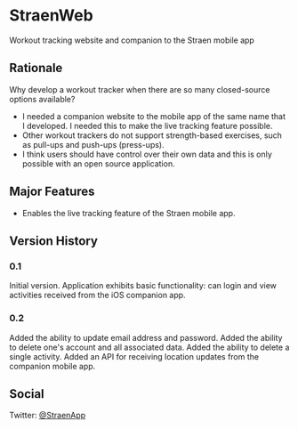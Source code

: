 # StraenWeb
Workout tracking website and companion to the Straen mobile app

## Rationale
Why develop a workout tracker when there are so many closed-source options available?
* I needed a companion website to the mobile app of the same name that I developed. I needed this to make the live tracking feature possible.
* Other workout trackers do not support strength-based exercises, such as pull-ups and push-ups (press-ups).
* I think users should have control over their own data and this is only possible with an open source application.

## Major Features
* Enables the live tracking feature of the Straen mobile app.

## Version History

### 0.1
Initial version. Application exhibits basic functionality: can login and view activities received from the iOS companion app.

### 0.2
Added the ability to update email address and password.
Added the ability to delete one's account and all associated data.
Added the ability to delete a single activity.
Added an API for receiving location updates from the companion mobile app.

## Social
Twitter: [@StraenApp](https://twitter.com/StraenApp)
